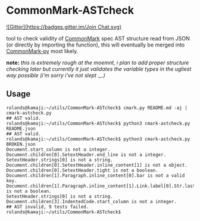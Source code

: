 CommonMark-ASTcheck
===================
[![Gitter](https://badges.gitter.im/Join Chat.svg)](https://gitter.im/rolandshoemaker/CommonMark-ASTcheck?utm_source=badge&utm_medium=badge&utm_campaign=pr-badge&utm_content=badge)

tool to check validity of [CommonMark](http://commonmark.org) spec AST structure read from JSON (or directly by importing the function), this will eventually be merged into [CommonMark-py](https://github.com/rolandshoemaker/CommonMark-py) most likely.

**note:** *this is extremely rough at the moemnt, i plan to add proper structure checking later but currently it just validates the variable types in the ugliest way possible (i'm sorry i've not slept ._.)*

Usage
-----

    rolands@kamaji:~/utils/CommonMark-ASTcheck$ cmark.py README.md -aj | cmark-astcheck.py
    ## AST valid.
    rolands@kamaji:~/utils/CommonMark-ASTcheck$ python3 cmark-astcheck.py README.json 
    ## AST valid.
    rolands@kamaji:~/utils/CommonMark-ASTcheck$ python3 cmark-astcheck.py BROKEN.json 
    Document.start_column is not a integer.
    Document.children[0].SetextHeader.end_line is not a integer.
    SetextHeader.strings[0] is not a string.
    Document.children[0].SetextHeader.inline_content[1] is not a object.
    Document.children[0].SetextHeader.tight is not a boolean.
    Document.children[1].Paragraph.inline_content[0].bar is not a valid key.
    Document.children[1].Paragraph.inline_content[1].Link.label[0].Str.last_line_blank is not a boolean.
    SetextHeader.strings[0] is not a string.
    Document.children[3].IndentedCode.start_column is not a integer.
    ## AST invalid, 9 tests failed.
    rolands@kamaji:~/utils/CommonMark-ASTcheck$
